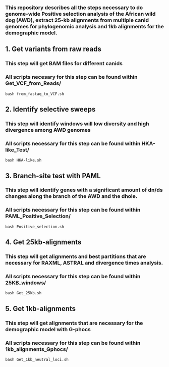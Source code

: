 ### This repository describes all the steps necessary to do genome-wide Positive selection analysis of the African wild dog (AWD), extract 25-kb alignments from multiple canid genomes for phylogenomic analysis and 1kb alignments for the demographic model.

## 1. Get variants from raw reads 
### This step will get BAM files for different canids
### All scripts necesary for this step can be found within Get_VCF_from_Reads/
`bash from_fastaq_to_VCF.sh`

## 2. Identify selective sweeps
### This step will identify windows will low diversity and high divergence among AWD genomes 
### All scripts necessary for this step can be found within HKA-like_Test/
`bash HKA-like.sh`

## 3. Branch-site test with PAML
### This step will identify genes with a significant amount of dn/ds changes along the branch of the AWD and the dhole.
### All scripts necessary for this step can be found within PAML_Positive_Selection/
`bash Positive_selection.sh`

## 4. Get 25kb-alignments
### This step will get alignments and best partitions that are necessary for RAXML, ASTRAL and divergence times analysis.
### All scripts necessary for this step can be found within 25KB_windows/
`bash Get_25kb.sh`

## 5. Get 1kb-alignments
### This step will get alignments that are necessary for the demographic model with G-phocs
### All scripts necessary for this step can be found within 1kb_alignments_Gphocs/
`bash Get_1kb_neutral_loci.sh`


